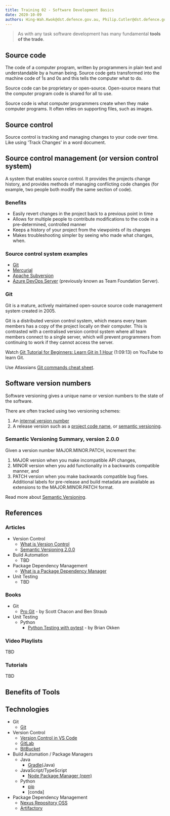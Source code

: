 ```yaml
---
title: Training 02 - Software Development Basics
date: 2020-10-09
authors: Hing-Wah.Kwok@dst.defence.gov.au, Philip.Cutler@dst.defence.gov.au
---
```


<!-- # Training 02 - Software Development Basics -->

> As with any task software development has many fundamental **tools of the trade**.

## Source code

The code of a computer program, written by programmers in plain text and understandable by a human being. Source code gets transformed into the machine code of 1s and 0s and this tells the computer what to do.

Source code can be proprietary or open-source. Open-source means that the computer program code is shared for all to use.

Source code is what computer programmers create when they make computer programs. It often relies on supporting files, such as images.

## Source control

Source control is tracking and managing changes to your code over time. Like using 'Track Changes' in a word document.

## Source control management (or version control system)

A system that enables source control. It provides the projects change  history, and provides methods of managing conflicting code changes (for example, two people both modify the same section of code).

### Benefits

* Easily revert changes in the project back to a previous point in time
* Allows for multiple people to contribute modifications to the code in a pre-determined, controlled manner
* Keeps a history of your project from the viewpoints of its changes
* Makes troubleshooting simpler by seeing who made what changes, when.

### Source control system examples

* [Git](https://git-scm.com/)
* [Mercurial](https://www.mercurial-scm.org/)
* [Apache Subversion](https://subversion.apache.org/)
* [Azure DevOps Server](https://azure.microsoft.com/en-au/services/devops/server/) (previously known as Team Foundation Server).

### Git

Git is a mature, actively maintained open-source source code management system created in 2005.

Git is a distributed version control system, which means every team members has a copy of the project locally on their computer. This is contrasted with a centralised version control system where all team members connect to a single server, which will prevent programmers from continuing to work if they cannot access the server.

Watch [Git Tutorial for Beginners: Learn Git in 1 Hour](https://www.youtube.com/watch?v=8JJ101D3knE) (1:09:13) on YouTube to learn Git.

Use Atlassians [Git commands cheat sheet](onenote:#section-id={878FE29D-7937-4B76-878B-4B2DB9B96219}&end&base-path=https://consiliumt-my.sharepoint.com/personal/kaylan_lily_consilium_technology/Documents/Kaylan%20@%20Consilium%20Technology%20Pty%20Ltd/DevOps.one).

## Software version numbers

Software versioning gives a unique name or version numbers to the state of the software.

There are often tracked using two versioning schemes:
1. An [internal version number](https://en.wikipedia.org/wiki/Software_versioning#Internal_version_numbers)
1. A release version such as a [project code name](https://en.wikipedia.org/wiki/Code_name#Project_code_name), or [semantic versioning](https://semver.org/).

### Semantic Versioning Summary, version 2.0.0

Given a version number MAJOR.MINOR.PATCH, increment the:

1. MAJOR version when you make incompatible API changes,
1. MINOR version when you add functionality in a backwards compatible manner, and
1. PATCH version when you make backwards compatible bug fixes.
Additional labels for pre-release and build metadata are available as extensions to the MAJOR.MINOR.PATCH format.

Read more about [Semantic Versioning](https://semver.org/).

## References

### Articles

- Version Control
  - [What is Version Control](https://www.atlassian.com/git/tutorials/what-is-version-control)
  - [Semantic Versioning 2.0.0](https://semver.org/)
- Build Automation
  - TBD
- Package Dependency Management
  - [What is a Package Dependency Manager](https://blog.sonatype.com/what-is-a-package-dependency-manager)
- Unit Testing
  - TBD

### Books

- Git
  - [Pro Git](https://git-scm.com/book/en/v2) - by Scott Chacon and Ben Straub
- Unit Testing
  - Python
    - [Python Testing with pytest](https://learning.oreilly.com/library/view/python-testing-with/9781680502848/) - by Brian Okken

### Video Playlists

TBD

### Tutorials

TBD

## Benefits of Tools

## Technologies

- Git
  - [Git](https://git-scm.com/)
- Version Control
  - [Version Control in VS Code](https://code.visualstudio.com/docs/editor/versioncontrol)
  - [GitLab](https://about.gitlab.com/)
  - [BitBucket](https://bitbucket.org/product)
- Build Automation / Package Managers
  - Java
    - [Gradle](https://gradle.org/)(Java)
  - JavaScript/TypeScript
    - [Node Package Manager (npm)](https://www.npmjs.com/)
  - Python
    - [pip](https://pypi.org/project/pip/)
    - [conda]
- Package Dependency Management
  - [Nexus Repository OSS](https://www.sonatype.com/nexus/repository-oss)
  - [Artifactory](https://jfrog.com/artifactory/)
